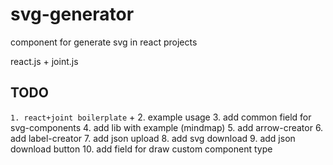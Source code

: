 # svg-generator

component for generate svg in react projects

react.js + joint.js

## TODO

`1. react+joint boilerplate` +
2. example usage
3. add common field for svg-components
4. add lib with example (mindmap)
5. add arrow-creator
6. add label-creator
7. add json upload
8. add svg download
9. add json download button
10. add field for draw custom component type
